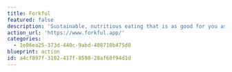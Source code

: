 ```yaml
---
title: Forkful
featured: false
description: 'Sustainable, nutritious eating that is as good for you as it is for the planet. With our powerful recipe search, you can view the nutritional benefit and environmental impact of thousands of recipes at a glance, empowering you to make awesome decisions.'
action_url: 'https://www.forkful.app/'
categories:
  - 1e06ea25-373d-440c-9abd-408710b475d0
blueprint: action
id: a4cf897f-3102-417f-8598-28af60f94d1d
---
```

